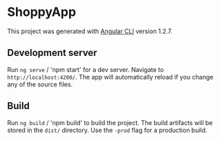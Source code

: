 # ShoppyApp

This project was generated with [Angular CLI](https://github.com/angular/angular-cli) version 1.2.7.

## Development server

Run `ng serve` / 'npm start' for a dev server. Navigate to `http://localhost:4200/`. The app will automatically reload if you change any of the source files.

## Build

Run `ng build` / 'npm build' to build the project. The build artifacts will be stored in the `dist/` directory. Use the `-prod` flag for a production build.

